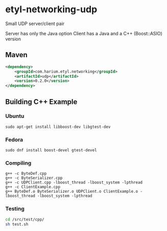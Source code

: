 # etyl-networking-udp
Small UDP server/client pair

Server has only the Java option
Client has a Java and a C++ (Boost::ASIO) version

## Maven
```xml
<dependency>
    <groupId>com.harium.etyl.networking</groupId>
    <artifactId>udp</artifactId>
    <version>0.2.0</version>
</dependency>
```

## Building C++ Example

### Ubuntu
```
sudo apt-get install libboost-dev libgtest-dev
```
### Fedora
```
sudo dnf install boost-devel gtest-devel
```

### Compiling
```
g++ -c ByteDef.cpp 
g++ -c ByteSerializer.cpp
g++ -c UDPClient.cpp -lboost_thread -lboost_system -lpthread
g++ -c ClientExample.cpp
g++ ByteDef.o ByteSerializer.o UDPClient.o ClientExample.o -lboost_thread -lboost_system -lpthread

```

### Testing
```bash
cd /src/test/cpp/
sh test.sh
```
